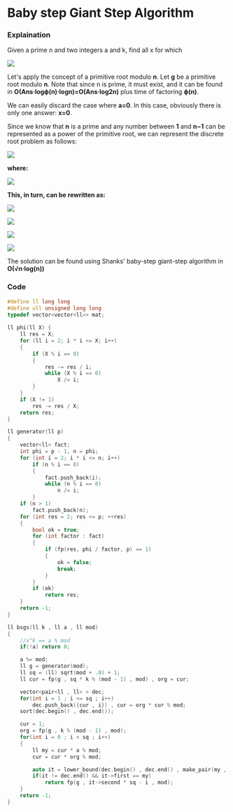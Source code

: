 # Baby step Giant Step Algorithm

### Explaination

Given a prime n and two integers a and k, find all x for which

![](https://latex.codecogs.com/png.latex?x^k&space;\equiv&space;a&space;\pmod&space;n)

Let's apply the concept of a primitive root modulo **n**. Let **g** be a primitive root modulo **n**. Note that since n is prime, it must exist, and it can be found in **O(Ans⋅logϕ(n)⋅logn)=O(Ans⋅log2n)** plus time of factoring **ϕ(n)**.

We can easily discard the case where **a=0**. In this case, obviously there is only one answer: **x=0**.

Since we know that **n** is a prime and any number between **1** and **n−1** can be represented as a power of the primitive root, we can represent the discrete root problem as follows:

![](https://latex.codecogs.com/png.latex?(g^y)^k&space;\equiv&space;a&space;\pmod&space;n)

**where:**

![](https://latex.codecogs.com/png.latex?x&space;\equiv&space;g^y&space;\pmod&space;n)

**This, in turn, can be rewritten as:**

![](https://latex.codecogs.com/png.latex?(g^k)^y&space;\equiv&space;a&space;\pmod&space;n)

![](https://latex.codecogs.com/png.latex?L=\sqrt{n})

![](https://latex.codecogs.com/png.latex?(g^k)^{i*L-j}\equiv&space;a&space;\pmod&space;n)

![](https://latex.codecogs.com/png.latex?(g^k)^{i*L}\equiv&space;(g^k)^{j}a&space;\pmod&space;n)

The solution can be found using Shanks' baby-step giant-step algorithm in **O(√n⋅log(n))**

### Code
```c++
#define ll long long
#define ull unsigned long long
typedef vector<vector<ll>> mat;
    
ll phi(ll X) {
	ll res = X;
	for (ll i = 2; i * i <= X; i++) 
	{
		if (X % i == 0) 
		{
			res -= res / i;
			while (X % i == 0)
				X /= i;
		}
	}
	if (X != 1)
		res -= res / X;
	return res;
}

ll generator(ll p)
{
	vector<ll> fact;
	int phi = p - 1, n = phi;
	for (int i = 2; i * i <= n; i++)
		if (n % i == 0) 
		{
			fact.push_back(i);
			while (n % i == 0)
				n /= i;
		}
	if (n > 1)
		fact.push_back(n);
	for (int res = 2; res <= p; ++res)
	{
		bool ok = true;
		for (int factor : fact)
		{
			if (fp(res, phi / factor, p) == 1) 
			{
				ok = false;
				break;
			}
		}
		if (ok)
			return res;
	}
	return -1;
}

ll bsgs(ll k , ll a , ll mod)
{
    //x^k == a % mod
    if(!a) return 0;

    a %= mod;
    ll g = generator(mod);
    ll sq = (ll) sqrt(mod + .0) + 1;
    ll cur = fp(g , sq * k % (mod - 1) , mod) , org = cur;

    vector<pair<ll , ll> > dec;
    for(int i = 1 ; i <= sq ; i++)
        dec.push_back({cur , i}) , cur = org * cur % mod;
    sort(dec.begin() , dec.end());

    cur = 1;
    org = fp(g , k % (mod - 1) , mod);
    for(int i = 0 ; i < sq ; i++)
    {
        ll my = cur * a % mod;
        cur = cur * org % mod;

        auto it = lower_bound(dec.begin() , dec.end() , make_pair(my , 0ll));
        if(it != dec.end() && it->first == my)
            return fp(g , it->second * sq - i , mod);
    }
    return -1;
}
```
